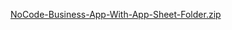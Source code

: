 
[NoCode-Business-App-With-App-Sheet-Folder.zip](https://github.com/user-attachments/files/20969106/NoCode-Business-App-With-App-Sheet-Folder.zip)
